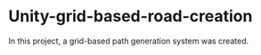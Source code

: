 # Unity-grid-based-road-creation
In this project, a grid-based path generation system was created. 
